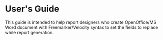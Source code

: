 # User's Guide #

This guide is intended to help report designers who create OpenOffice/MS Word document with Freemarker/Velocity syntax to set the fields to replace while report generation.